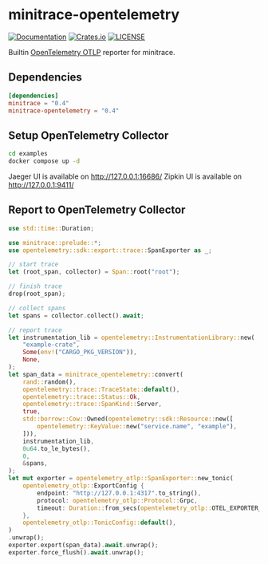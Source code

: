 # minitrace-opentelemetry

[![Documentation](https://docs.rs/minitrace-opentelemetry/badge.svg)](https://docs.rs/minitrace-opentelemetry/)
[![Crates.io](https://img.shields.io/crates/v/minitrace-opentelemetry.svg)](https://crates.io/crates/minitrace-opentelemetry)
[![LICENSE](https://img.shields.io/github/license/tikv/minitrace-rust.svg)](https://github.com/tikv/minitrace-rust/blob/master/LICENSE)

Builtin [OpenTelemetry OTLP](https://github.com/open-telemetry/opentelemetry-collector) reporter for minitrace.

## Dependencies

```toml
[dependencies]
minitrace = "0.4"
minitrace-opentelemetry = "0.4"
```

## Setup OpenTelemetry Collector

```sh
cd examples
docker compose up -d
```

Jaeger UI is available on http://127.0.0.1:16686/
Zipkin UI is available on http://127.0.0.1:9411/

## Report to OpenTelemetry Collector

```rust
use std::time::Duration;

use minitrace::prelude::*;
use opentelemetry::sdk::export::trace::SpanExporter as _;

// start trace
let (root_span, collector) = Span::root("root");

// finish trace
drop(root_span);

// collect spans
let spans = collector.collect().await;

// report trace
let instrumentation_lib = opentelemetry::InstrumentationLibrary::new(
    "example-crate",
    Some(env!("CARGO_PKG_VERSION")),
    None,
);
let span_data = minitrace_opentelemetry::convert(
    rand::random(),
    opentelemetry::trace::TraceState::default(),
    opentelemetry::trace::Status::Ok,
    opentelemetry::trace::SpanKind::Server,
    true,
    std::borrow::Cow::Owned(opentelemetry::sdk::Resource::new([
        opentelemetry::KeyValue::new("service.name", "example"),
    ])),
    instrumentation_lib,
    0u64.to_le_bytes(),
    0,
    &spans,
);
let mut exporter = opentelemetry_otlp::SpanExporter::new_tonic(
    opentelemetry_otlp::ExportConfig {
        endpoint: "http://127.0.0.1:4317".to_string(),
        protocol: opentelemetry_otlp::Protocol::Grpc,
        timeout: Duration::from_secs(opentelemetry_otlp::OTEL_EXPORTER_OTLP_TIMEOUT_DEFAULT),
    },
    opentelemetry_otlp::TonicConfig::default(),
)
.unwrap();
exporter.export(span_data).await.unwrap();
exporter.force_flush().await.unwrap();
```
